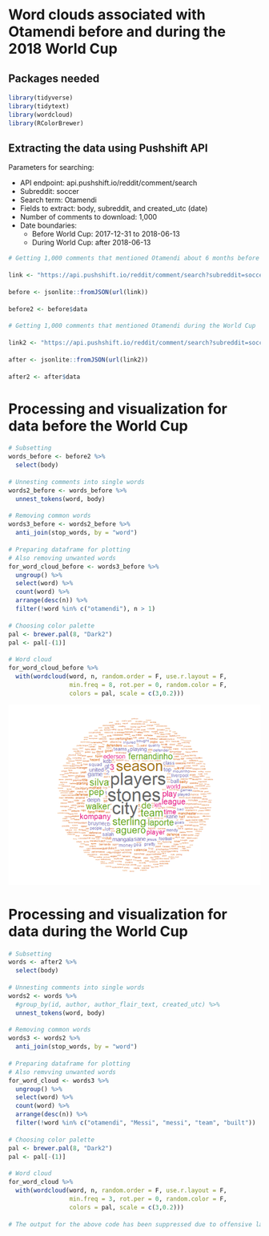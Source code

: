 Word clouds associated with Otamendi before and during the 2018 World Cup
================

Packages needed
---------------

``` r
library(tidyverse)
library(tidytext)
library(wordcloud)
library(RColorBrewer)
```

Extracting the data using Pushshift API
---------------------------------------

Parameters for searching:

-   API endpoint: api.pushshift.io/reddit/comment/search
-   Subreddit: soccer
-   Search term: Otamendi
-   Fields to extract: body, subreddit, and created\_utc (date)
-   Number of comments to download: 1,000
-   Date boundaries:
    -   Before World Cup: 2017-12-31 to 2018-06-13
    -   During World Cup: after 2018-06-13

``` r
# Getting 1,000 comments that mentioned Otamendi about 6 months before the World Cup

link <- "https://api.pushshift.io/reddit/comment/search?subreddit=soccer&q=Otamendi&fields=body,subreddit,created_utc&before=1528934399&after=1514764800&size=1000"

before <- jsonlite::fromJSON(url(link))

before2 <- before$data

# Getting 1,000 comments that mentioned Otamendi during the World Cup

link2 <- "https://api.pushshift.io/reddit/comment/search?subreddit=soccer&q=Otamendi&fields=body,subreddit,created_utc&after=1528934399&size=1000"

after <- jsonlite::fromJSON(url(link2))

after2 <- after$data
```

Processing and visualization for data before the World Cup
==========================================================

``` r
# Subsetting
words_before <- before2 %>%
  select(body) 

# Unnesting comments into single words
words2_before <- words_before %>%
  unnest_tokens(word, body)

# Removing common words
words3_before <- words2_before %>%
  anti_join(stop_words, by = "word") 

# Preparing dataframe for plotting
# Also removing unwanted words
for_word_cloud_before <- words3_before %>%
  ungroup() %>% 
  select(word) %>% 
  count(word) %>%
  arrange(desc(n)) %>%
  filter(!word %in% c("otamendi"), n > 1) 

# Choosing color palette
pal <- brewer.pal(8, "Dark2")
pal <- pal[-(1)]

# Word cloud
for_word_cloud_before %>%
  with(wordcloud(word, n, random.order = F, use.r.layout = F, 
                 min.freq = 8, rot.per = 0, random.color = F, 
                 colors = pal, scale = c(3,0.2)))
```

![](Otamendi_wordclouds_files/figure-markdown_github/before-1.png)

Processing and visualization for data during the World Cup
==========================================================

``` r
# Subsetting
words <- after2 %>%
  select(body) 

# Unnesting comments into single words
words2 <- words %>%
  #group_by(id, author, author_flair_text, created_utc) %>%
  unnest_tokens(word, body)

# Removing common words
words3 <- words2 %>%
  anti_join(stop_words, by = "word") 

# Preparing dataframe for plotting
# Also remvving unwanted words
for_word_cloud <- words3 %>%
  ungroup() %>% 
  select(word) %>% 
  count(word) %>%
  arrange(desc(n)) %>%
  filter(!word %in% c("otamendi", "Messi", "messi", "team", "built"))

# Choosing color palette
pal <- brewer.pal(8, "Dark2")
pal <- pal[-(1)]

# Word cloud
for_word_cloud %>%
  with(wordcloud(word, n, random.order = F, use.r.layout = F, 
                 min.freq = 3, rot.per = 0, random.color = F, 
                 colors = pal, scale = c(3,0.2)))

# The output for the above code has been suppressed due to offensive language
```
